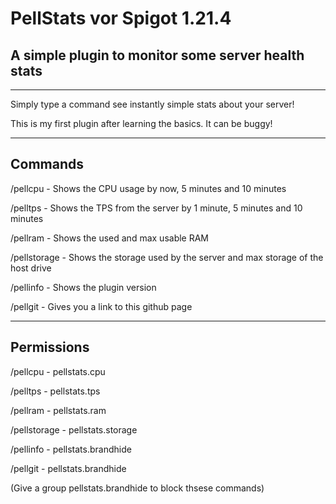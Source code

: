 # PellStats vor Spigot 1.21.4
## A simple plugin to monitor some server health stats
---

Simply type a command see instantly simple stats about your server!

This is my first plugin after learning the basics. It can be buggy!


---


## Commands


/pellcpu - Shows the CPU usage by now, 5 minutes and 10 minutes

/pelltps - Shows the TPS from the server by 1 minute, 5 minutes and 10 minutes

/pellram - Shows the used and max usable RAM

/pellstorage - Shows the storage used by the server and max storage of the host drive

/pellinfo - Shows the plugin version

/pellgit - Gives you a link to this github page


---


## Permissions

/pellcpu - pellstats.cpu

/pelltps - pellstats.tps

/pellram - pellstats.ram

/pellstorage - pellstats.storage

/pellinfo - pellstats.brandhide

/pellgit - pellstats.brandhide

(Give a group pellstats.brandhide to block thsese commands)
